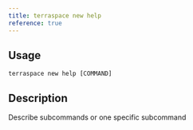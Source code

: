 ```yaml
---
title: terraspace new help
reference: true
---
```


## Usage

    terraspace new help [COMMAND]

## Description

Describe subcommands or one specific subcommand



